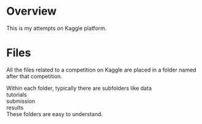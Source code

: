 Overview
========
This is my attempts on Kaggle platform.

Files
=====
All the files related to a competition on Kaggle are placed in a folder named after that competition.

Within each folder, typically there are subfolders like 
	data\
	tutorials\
	submission\
	results\
These folders are easy to understand.